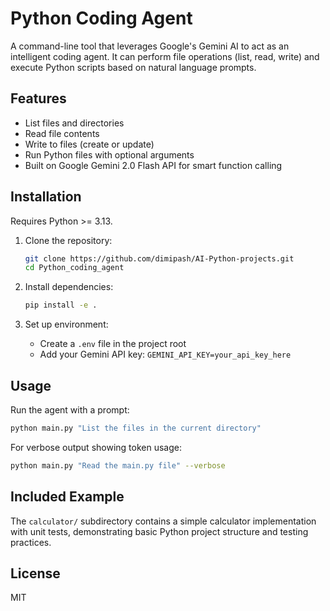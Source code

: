 # Python Coding Agent

A command-line tool that leverages Google's Gemini AI to act as an intelligent coding agent. It can perform file operations (list, read, write) and execute Python scripts based on natural language prompts.

## Features

- List files and directories
- Read file contents
- Write to files (create or update)
- Run Python files with optional arguments
- Built on Google Gemini 2.0 Flash API for smart function calling

## Installation

Requires Python >= 3.13.

1. Clone the repository:
   ```bash
   git clone https://github.com/dimipash/AI-Python-projects.git
   cd Python_coding_agent
   ```

2. Install dependencies:
   ```bash
   pip install -e .
   ```

3. Set up environment:
   - Create a `.env` file in the project root
   - Add your Gemini API key: `GEMINI_API_KEY=your_api_key_here`

## Usage

Run the agent with a prompt:

```bash
python main.py "List the files in the current directory"
```

For verbose output showing token usage:

```bash
python main.py "Read the main.py file" --verbose
```

## Included Example

The `calculator/` subdirectory contains a simple calculator implementation with unit tests, demonstrating basic Python project structure and testing practices.

## License

MIT
